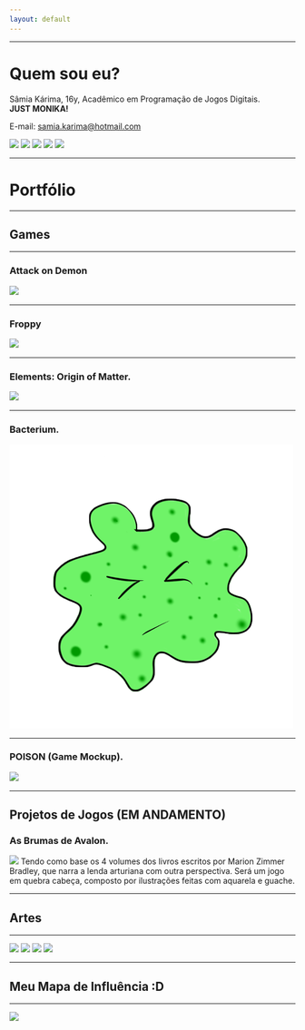 ```yaml
---
layout: default
---
```

* * *
# Quem sou eu?  
Sâmia Kárima, 16y, Acadêmico em Programação de Jogos Digitais.  
**JUST MONIKA!** 

E-mail: samia.karima@hotmail.com  

[![](facebook.png)](https://www.facebook.com/pqpsamia)
[![](twitter.png)](https://twitter.com/pqpsamia)
[![](steam.png)](http://steamcommunity.com/id/pqpsamia)
[![](instagram.png)](https://www.instagram.com/pqpsamina)
[![](pinterest.png)](https://br.pinterest.com/samiakarima10)  


* * *
# Portfólio

* * *
## Games
* * *
### Attack on Demon

[![](Attack.png)](https://samiakarima.github.io/AttackonDemon/)

* * *
### Froppy

[![](Froppy.png)](https://samiakarima.github.io/Froppy/)  

* * *
### Elements: Origin of Matter.

[![](Elements.png)](https://alvaromd2016.github.io/Elements/)  

* * *
### Bacterium.

[![](Bacterium.png)](https://samiakarima.github.io/Bacterium/)

* * *
### POISON (Game Mockup).

[![](poison.gif)](https://www.youtube.com/watch?v=13Rpv7KF-aY)

* * *
## Projetos de Jogos (EM ANDAMENTO)

### As Brumas de Avalon.

![](Avalon.png)
Tendo como base os 4 volumes dos livros escritos por Marion Zimmer Bradley, que narra a lenda arturiana com outra perspectiva.
Será um jogo em quebra cabeça, composto por ilustrações feitas com aquarela e guache.

* * *
## Artes
* * *
![](mikan.png)
![](chiaki.png)
![](sad.png)
![](yurii.png)

* * *
## Meu Mapa de Influência :D
* * *
![](influence.png)
